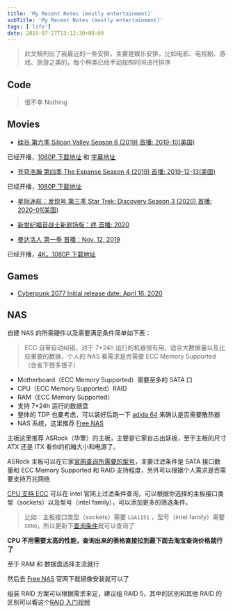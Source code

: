 ```yaml
---
title: 'My Recent Notes (mostly entertainment)'
subTitle: 'My Recent Notes (mostly entertainment)'
tags: ['life']
date: 2019-07-27T13:12:30+08:00
---
```


> 此文稿列出了我最近的一些安排，主要是娱乐安排，比如电影、电视剧、游戏、旅游之类的，每个种类已经手动按照时间进行排序

## Code

> 很不幸 Nothing

## Movies

- [硅谷 第六季 Silicon Valley Season 6 (2019) 首播: 2019-10(美国)](https://movie.douban.com/subject/30194648/)

已经开播，[1080P 下载地址](http://www.btyun.tv/tvshows/silicon-valley/) 和 [字幕地址](https://subhdtw.com/d/30194648)

- [苍穹浩瀚 第四季 The Expanse Season 4 (2019) 首播: 2019-12-13(美国)](https://movie.douban.com/subject/30234319/)

已经开播，[1080P 下载地址](http://www.btyun.tv/tvshows/the-expanse/)

- [星际迷航：发现号 第三季 Star Trek: Discovery Season 3 (2020) 首播: 2020-01(美国)](https://movie.douban.com/subject/30473976/)

- [新世纪福音战士新剧场版：终 首播: 2020](https://zh.wikipedia.org/wiki/%E6%96%B0%E4%B8%96%E7%BA%AA%E7%A6%8F%E9%9F%B3%E6%88%98%E5%A3%AB%E6%96%B0%E5%89%A7%E5%9C%BA%E7%89%88%EF%BC%9A%E7%BB%88)

- [曼达洛人 第一季 首播：Nov. 12, 2019](http://www.btyun.tv/tvshows/the-mandalorian/)

已经开播，[4K，1080P 下载地址](http://www.btyun.tv/tvshows/the-mandalorian/)

## Games

- [Cyberpunk 2077 Initial release date: April 16, 2020](https://www.cyberpunk.net/)

## NAS

自建 NAS 的所需硬件以及需要满足条件简单如下表：

> ECC 自带自动纠错，对于 7\*24h 运行的机器很有用，适合大数据量以及比较重要的数据，个人的 NAS 看需求是否需要 ECC Memory Supported（会省下很多银子）

- Motherboard（ECC Memory Supported）需要至多的 SATA 口
- CPU（ECC Memory Supported）RAID
- RAM（ECC Memory Supported）
- 支持 7\*24h 运行的数据盘
- 整体的 TDP 也要考虑，可以装好后跑一下 [adida 64](https://www.aida64.com/) 来确认是否需要散热器
- NAS 系统，这里推荐 [Free NAS](https://www.freenas.org/)

主板这里推荐 ASRock（华擎）的主板，主要是它家自古出妖板，至于主板的尺寸 ATX 还是 ITX 看你的机箱大小和电源了。

ASRock 主板可以在它家[官网查询所需要的型号](https://www.asrockrack.com/general/products.tw.asp#Server)，主要过滤条件是 SATA 接口数量和 ECC Memory Supported 和 RAID 支持程度，另外可以根据个人需求是否需要支持万兆网络

[CPU 支持 ECC](https://ark.intel.com/content/www/us/en/ark/search/featurefilter.html?productType=873&0_ECCMemory=True) 可以在 intel 官网上过滤条件查询，可以根据你选择的主板接口类型（sockets）以及型号（intel family），可以添加更多的筛选条件。

> 比如：主板接口类型（sockets）需要 `LGA1151` ，型号（intel family）需要 `XENO`，所以更新下[查询条件](https://ark.intel.com/content/www/us/en/ark/search/featurefilter.html?productType=873&0_ECCMemory=True&1_Filter-SocketsSupported=3582&1_Filter-Family=595)就可以查询了

**CPU 不用需要太高的性能，查询出来的表格直接拉到最下面去淘宝查询价格就行了**

至于 RAM 和 数据盘选择主流就行

然后去 [Free NAS](https://www.freenas.org/) 官网下载镜像安装就可以了

组装 RAID 方案可以根据需求来定，建议组 RAID 5，其中的区别和其他 RAID 的区别可以看这个[RAID 入门视频](https://www.youtube.com/watch?v=U-OCdTeZLac)
